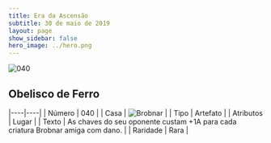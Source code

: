 ```yaml
---
title: Era da Ascensão
subtitle: 30 de maio de 2019
layout: page
show_sidebar: false
hero_image: ../hero.png
---
```


![040](https://cdn.keyforgegame.com/media/card_front/pt/435_040_4JQQP6F9J27P_pt.png)

## Obelisco de Ferro

|----|----|
| Número | 040 |
| Casa | ![Brobnar](https://archonarcana.com/images/thumb/e/e0/Brobnar.png/22px-Brobnar.png "Brobnar") |
| Tipo | Artefato |
| Atributos | Lugar |
| Texto | As chaves do seu oponente custam +1A para cada criatura Brobnar amiga com dano. |
| Raridade | Rara |
